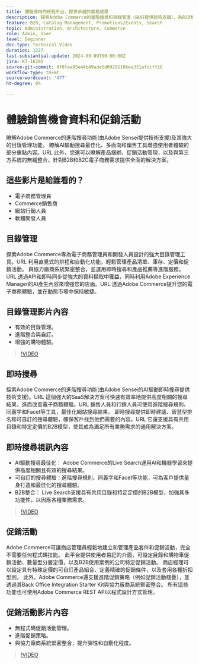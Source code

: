 ```yaml
---
title: 體驗導向的終極平台，提供卓越的業務成果
description: 探索Adobe Commerce的進階搜尋和目錄管理（由AI提供技術支援），為B2B和B2C客戶最佳化電子商務體驗。
feature: B2B, Catalog Management, Promotions/Events, Search
topic: Administration, Architecture, Commerce
role: Admin, User
level: Beginner
doc-type: Technical Video
duration: 1227
last-substantial-update: 2024-09-09T00:00:00Z
jira: KT-16201
source-git-commit: 0f8faa05e44b49ade6d09291106ea331afccff18
workflow-type: tm+mt
source-wordcount: '477'
ht-degree: 0%

---
```



# 體驗銷售機會資料和促銷活動  

瞭解Adobe Commerce的進階搜尋功能(由Adobe Sensei提供技術支援)及其強大的目錄管理功能。 瞭解AI驅動搜尋最佳化、多面向和銷售工具增強使用者體驗的部分重點內容。&#x200B;URL 此外，您還可以瞭解產品捆綁、促銷活動管理，以及與第三方系統的無縫整合，針對B2B和B2C電子商務需求提供全面的解決方案。

## 這些影片是給誰看的？

- 電子商務管理員
- Commerce銷售商
- 網站行銷人員
- 軟體開發人員

## 目錄管理

探索Adobe Commerce專為電子商務管理員和開發人員設計的強大目錄管理工具。&#x200B;URL 利用直覺式的排程和自動化功能，輕鬆管理產品清單、庫存、定價和促銷活動。 與協力廠商系統緊密整合，並運用即時搜尋和產品推薦等進階服務。&#x200B;URL 透過API和即時同步從強大的資料擷取中獲益，同時利用Adobe Experience Manager的AI產生內容來增強您的店面。&#x200B;URL 透過Adobe Commerce提升您的電子商務體驗，並在動態市場中保持敏捷。  

## 目錄管理影片內容

- 有效的目錄管理。
- 進階整合與自訂。
- 增強的購物體驗。

>[!VIDEO](https://video.tv.adobe.com/v/3434039?learn=on)

## 即時搜尋

探索Adobe Commerce的進階搜尋功能(由Adobe Sensei的AI驅動即時搜尋提供技術支援)。&#x200B;URL 這個強大的SaaS解決方案可快速有效率地提供高度相關的搜尋結果，進而改善電子商務體驗。&#x200B;URL 銷售人員和行銷人員可使用進階搜尋規則、同義字和Facet等工具，最佳化網站搜尋結果。 即時搜尋提供即時建議、智慧型排名和可自訂的搜尋體驗，確保客戶找到他們需要的內容。&#x200B;URL 它還支援具有共用目錄和特定定價的B2B模型，使其成為滿足所有業務需求的通用解決方案。

## 即時搜尋視訊內容

- AI驅動搜尋最佳化： Adobe Commerce的Live Search運用AI和機器學習來提供高度相關且有效的搜尋結果。
- 可自訂的搜尋體驗：進階搜尋規則、同義字和Facet等功能，可為客戶提供量身打造和最佳化的搜尋體驗。
- B2B整合： Live Search支援具有共用目錄和特定定價的B2B模型，加強其多功能性，以因應各種業務需求。

>[!VIDEO](https://video.tv.adobe.com/v/3434040?learn=on)

## 促銷活動  

Adobe Commerce可讓商店管理員輕鬆地建立和管理產品套件和促銷活動，完全不需要任何程式碼技能。 此平台提供使用者易記的介面，可設定目錄和購物車促銷活動、數量型分層定價，以及B2B使用案例的公司特定促銷活動。 商店經理可以設定具有特殊定價的可自訂產品組合、定義精確的促銷條件，以及套用各種折扣型別。 此外，Adobe Commerce還支援進階促銷策略（例如促銷活動棧疊），並透過其Back Office Integration Starter Kit與協力廠商系統緊密整合。 所有這些功能也可使用Adobe Commerce REST API以程式設計方式管理。

## 促銷活動影片內容

- 無程式碼促銷活動管理。
- 進階促銷策略。
- 與協力廠商系統緊密整合，提升彈性和自動化程度。

>[!VIDEO](https://video.tv.adobe.com/v/3434041?learn=on)
>
